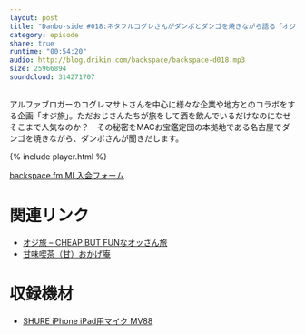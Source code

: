 ```yaml
---
layout: post
title: "Danbo-side #018:ネタフルコグレさんがダンボとダンゴを焼きながら語る「オジ旅」の謎"
category: episode
share: true
runtime: "00:54:20"
audio: http://blog.drikin.com/backspace/backspace-d018.mp3
size: 25966894
soundcloud: 314271707
---
```


アルファブロガーのコグレマサトさんを中心に様々な企業や地方とのコラボをする企画「オジ旅」。ただおじさんたちが旅をして酒を飲んでいるだけなのになぜそこまで人気なのか？　その秘密をMACお宝鑑定団の本拠地である名古屋でダンゴを焼きながら、ダンボさんが聞きだします。

{% include player.html %}

[backspace.fm ML入会フォーム](http://backspace.us11.list-manage.com/subscribe?u=09c933bd3997c1d16dbed156a&id=84b6529b91)

# 関連リンク

* [オジ旅 – CHEAP BUT FUNなオッさん旅](http://ojitabi.com/)
* [甘味喫茶（甘）おかげ庵](http://www.komeda.co.jp/okagean/)

# 収録機材

* [SHURE iPhone iPad用マイク MV88](http://amzn.to/1UpQQIG)
